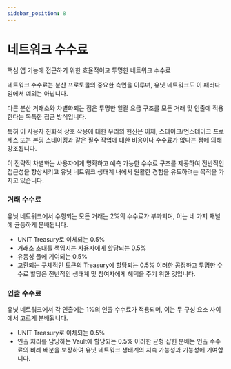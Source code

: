 ```yaml
---
sidebar_position: 8
---
```


# 네트워크 수수료

핵심 앱 기능에 접근하기 위한 효율적이고 투명한 네트워크 수수료

네트워크 수수료는 분산 프로토콜의 중요한 측면을 이루며, 유닛 네트워크도 이 패러다임에서 예외는 아닙니다.

다른 분산 거래소와 차별화되는 점은 투명한 일괄 요금 구조를 모든 거래 및 인출에 적용한다는 독특한 접근 방식입니다.

특히 이 사용자 친화적 상호 작용에 대한 우리의 헌신은 이체, 스테이크/언스테이크 프로세스 또는 본딩 스테이킹과 같은 필수 작업에 대한 비용이나 수수료가 없다는 점에 의해 강조됩니다.

이 전략적 차별화는 사용자에게 명확하고 예측 가능한 수수료 구조를 제공하여 전반적인 접근성을 향상시키고 유닛 네트워크 생태계 내에서 원활한 경험을 유도하려는 목적을 가지고 있습니다.

### 거래 수수료

유닛 네트워크에서 수행되는 모든 거래는 2%의 수수료가 부과되며, 이는 네 가지 채널에 균등하게 분배됩니다.

- UNIT Treasury로 이체되는 0.5%
- 거래소 초대를 책임지는 사용자에게 할당되는 0.5%
- 유동성 풀에 기여되는 0.5%
- 교환되는 구체적인 토큰의 Treasury에 할당되는 0.5%
  이러한 공정하고 투명한 수수료 할당은 전반적인 생태계 및 참여자에게 혜택을 주기 위한 것입니다.

### 인출 수수료

유닛 네트워크에서 각 인출에는 1%의 인출 수수료가 적용되며, 이는 두 구성 요소 사이에서 고르게 분배됩니다.

- UNIT Treasury로 이체되는 0.5%
- 인출 처리를 담당하는 Vault에 할당되는 0.5%
  이러한 균형 잡힌 분배는 인출 수수료의 비례 배분을 보장하여 유닛 네트워크 생태계의 지속 가능성과 기능성에 기여합니다.
